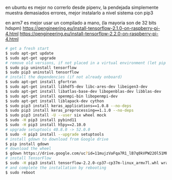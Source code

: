 
en ubuntu es mejor no correrlo desde pipenv, la pendejada simplemente muestra demasiados errores, mejor instalarlo a nivel sistema con pip3


en arm7 es mejor usar un compilado a mano, (la mayoria son de 32 bits hdspm)
https://qengineering.eu/install-tensorflow-2.1.0-on-raspberry-pi-4.html
https://qengineering.eu/install-tensorflow-2.2.0-on-raspberry-pi-4.html


```sh
# get a fresh start
$ sudo apt-get update
$ sudo apt-get upgrade
# remove old versions, if not placed in a virtual environment (let pip search for them)
$ sudo pip uninstall tensorflow
$ sudo pip3 uninstall tensorflow
# install the dependencies (if not already onboard)
$ sudo apt-get install gfortran
$ sudo apt-get install libhdf5-dev libc-ares-dev libeigen3-dev
$ sudo apt-get install libatlas-base-dev libopenblas-dev libblas-dev
$ sudo apt-get install openmpi-bin libopenmpi-dev
$ sudo apt-get install liblapack-dev cython
$ sudo pip3 install keras_applications==1.0.8 --no-deps
$ sudo pip3 install keras_preprocessing==1.1.0 --no-deps
$ sudo pip3 install -U --user six wheel mock
$ sudo -H pip3 install pybind11
$ sudo -H pip3 install h5py==2.10.0
# upgrade setuptools 40.8.0 -> 52.0.0
$ sudo -H pip3 install --upgrade setuptools
# install gdown to download from Google drive
$ pip install gdown
# download the wheel
$ gdown https://drive.google.com/uc?id=11mujzVaFqa7R1_lB7q0kVPW22Ol51MPg
# install TensorFlow
$ sudo -H pip3 install tensorflow-2.2.0-cp37-cp37m-linux_armv7l.whl wrapt --upgrade --ignore-installed
# and complete the installation by rebooting
$ sudo reboot
```

